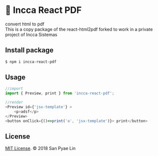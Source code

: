 # :page_with_curl: Incca React PDF
convert html to pdf <br>
This is a copy package of the react-html2pdf forked to work in a private project of Incca Sistemas

## Install package
```bash
$ npm i incca-react-pdf
```

## Usage
```js
//import
import { Preview, print } from 'incca-react-pdf';

//render
<Preview id={'jsx-template'} >
    <p>adsf</p>
</Preview>
<button onClick={()=>print('a', 'jsx-template')}> print</button>
```

## License

[MIT License](http://opensource.org/licenses/mit-license.html). © 2018 San Pyae Lin
